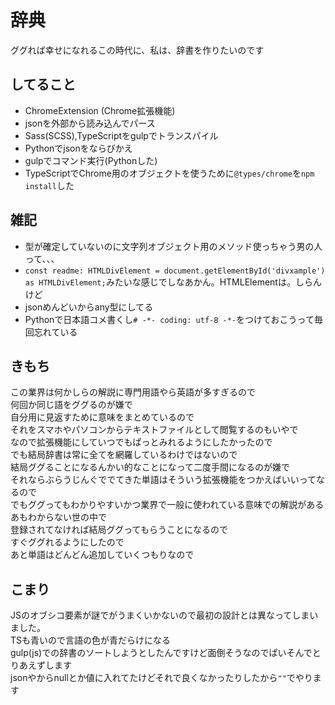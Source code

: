 # 辞典
ググれば幸せになれるこの時代に、私は、辞書を作りたいのです  

## してること
- ChromeExtension (Chrome拡張機能)
- jsonを外部から読み込んでパース
- Sass(SCSS),TypeScriptをgulpでトランスパイル
- Pythonでjsonをならびかえ
- gulpでコマンド実行(Pythonした)  
- TypeScriptでChrome用のオブジェクトを使うために`@types/chrome`を`npm install`した  

## 雑記
- 型が確定していないのに文字列オブジェクト用のメソッド使っちゃう男の人って、、、
- `const readme: HTMLDivElement = document.getElementById('divxample') as HTMLDivElement;`みたいな感じでしなあかん。HTMLElementは。しらんけど
- jsonめんどいからany型にしてる
- Pythonで日本語コメ書くし`# -*- coding: utf-8 -*-`をつけておこうって毎回忘れている

## きもち
この業界は何かしらの解説に専門用語やら英語が多すぎるので  
何回か同じ語をググるのが嫌で  
自分用に見返すために意味をまとめているので  
それをスマホやパソコンからテキストファイルとして閲覧するのもいやで  
なので拡張機能にしていつでもぱっとみれるようにしたかったので  
でも結局辞書は常に全てを網羅しているわけではないので  
結局ググることになるんかい的なことになって二度手間になるのが嫌で  
それならぶらうじんぐででてきた単語はそういう拡張機能をつかえばいいってなるので  
でもググってもわかりやすいかつ業界で一般に使われている意味での解説があるあもわからない世の中で  
登録されてなければ結局ググってもらうことになるので  
すぐググれるようにしたので  
あと単語はどんどん追加していくつもりなので  

## こまり
JSのオブシコ要素が謎でがうまくいかないので最初の設計とは異なってしまいました。  
TSも青いので言語の色が青だらけになる  
gulp(js)での辞書のソートしようとしたんですけど面倒そうなのでぱいそんでとりあえずします  
jsonやからnullとか値に入れてたけどそれで良くなかったりしたから`""`でやります

